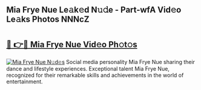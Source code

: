 ## Mia Frye Nue Le𝚊k𝚎d N𝚞𝚍e - Part-wfA Vid𝚎o Le𝚊ks Photos NNNcZ

# <h2><a href="http://fb9vap3.evod.top/?m=Mia+Frye+Nue">🔗 👉🔴 Mia Frye Nue Vid𝚎o Ph𝚘t𝚘s</a></h2>

[![Mia Frye Nue N𝚞d𝚎s](https://i.imgur.com/8V9OHl7.gif)](http://fb9vap3.evod.top/?m=Mia+Frye+Nue)
Social media personality Mia Frye Nue sharing their dance and lifestyle experiences. Exceptional talent Mia Frye Nue, recognized for their remarkable skills and achievements in the world of entertainment. 

